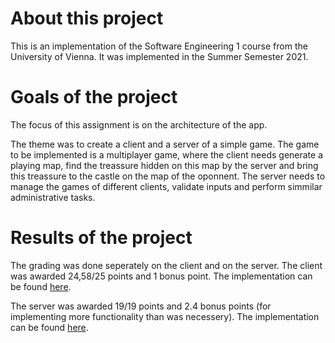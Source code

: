 # About this project
This is an implementation of the Software Engineering 1 course from the University of Vienna. It was implemented in the Summer Semester 2021.

# Goals of the project
The focus of this assignment is on the architecture of the app.

The theme was to create a client and a server of a simple game. The game to be implemented is a multiplayer game, where the client needs generate a playing map, find the treassure hidden on this map by the server and bring this treassure to the castle on the map of the oponnent. The server needs to manage the games of different clients, validate inputs and perform simmilar administrative tasks.

# Results of the project
The grading was done seperately on the client and on the server.
The client was awarded 24,58/25 points and 1 bonus point. The implementation can be found [here](./Source/Teilaufgabe%202%20-%20Client).

The server was awarded 19/19 points and 2.4 bonus points (for implementing more functionality than was necessery). The implementation can be found [here](./Source/Teilaufgabe%203%20-%20Server).
